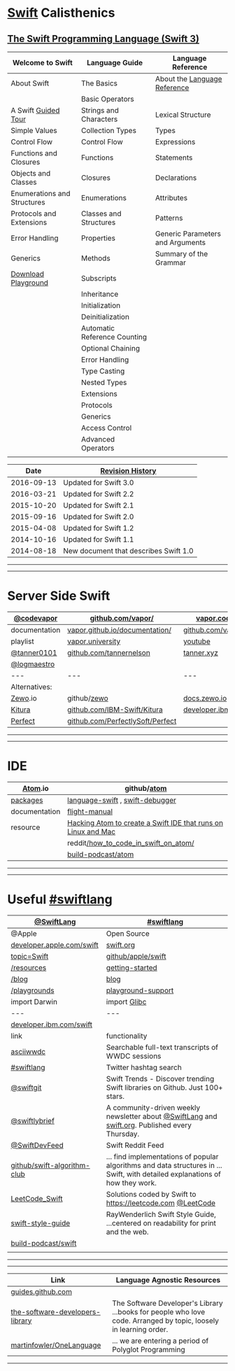 # [Swift] Calisthenics

## [The Swift Programming Language (Swift 3)][documentation]

| Welcome to Swift            | Language Guide                | Language Reference                |
|---                          |---                            |---                                |
| About Swift                 | The Basics                    | About the [Language Reference]    |
|                             | Basic Operators               |                                   |
| A Swift [Guided Tour]       | Strings and Characters        | Lexical Structure                 |
| Simple Values               | Collection Types              | Types                             |
| Control Flow                | Control Flow                  | Expressions                       |
| Functions and Closures      | Functions                     | Statements                        |
| Objects and Classes         | Closures                      | Declarations                      |
| Enumerations and Structures | Enumerations                  | Attributes                        |
| Protocols and Extensions    | Classes and Structures        | Patterns                          |
| Error Handling              | Properties                    | Generic Parameters and Arguments  |
| Generics                    | Methods                       | Summary of the Grammar            |
| [Download Playground]       | Subscripts                    | |
|                             | Inheritance                   | |
|                             | Initialization                | |
|                             | Deinitialization              | |
|                             | Automatic Reference Counting  | |
|                             | Optional Chaining             | |
|                             | Error Handling                | |
|                             | Type Casting                  | |
|                             | Nested Types                  | |
|                             | Extensions                    | |
|                             | Protocols                     | |
|                             | Generics                      | |
|                             | Access Control                | |
|                             | Advanced Operators            | |
| | | |




| Date | [Revision History] |
|---|---|
| 2016-09-13 | Updated for Swift 3.0 |
| 2016-03-21 | Updated for Swift 2.2 |
| 2015-10-20 | Updated for Swift 2.1 |
| 2015-09-16 | Updated for Swift 2.0 |
| 2015-04-08 | Updated for Swift 1.2 |
| 2014-10-16 | Updated for Swift 1.1 |
| 2014-08-18 | New document that describes Swift 1.0 |




---

[@SwiftLang]: https://twitter.com/SwiftLang

[swift.org]: https://swift.org/
[blog]: https://swift.org/blog/
[playground-support]: https://swift.org/playground-support/

[developer.apple.com/swift]: https://developer.apple.com/swift/
[/blog]: https://developer.apple.com/swift/blog/
[/playgrounds]: https://developer.apple.com/swift/playgrounds/
[/resources]: https://developer.apple.com/swift/resources/
[topic=Swift]: https://developer.apple.com/library/prerelease/content/navigation/#section=Topics&topic=Swift

[github/apple/swift]: https://github.com/apple/swift


[Swift]: https://swift.org/

[documentation]: https://developer.apple.com/library/content/documentation/Swift/Conceptual/Swift_Programming_Language/

[Revision History]: https://developer.apple.com/library/content/documentation/Swift/Conceptual/Swift_Programming_Language/RevisionHistory.html

[Guided Tour]: https://developer.apple.com/library/content/documentation/Swift/Conceptual/Swift_Programming_Language/GuidedTour.html

[Download Playground]: https://developer.apple.com/library/content/documentation/Swift/Conceptual/Swift_Programming_Language/GuidedTour.playground.zip

[Language Reference]: https://developer.apple.com/library/content/documentation/Swift/Conceptual/Swift_Programming_Language/AboutTheLanguageReference.html




---

# Server Side Swift

| [@codevapor]    | [github.com/vapor/]               | [vapor.codes] , [qutheory.io]     |
|---              |---  |---  |
| documentation   | [vapor.github.io/documentation/]  | [github.com/vapor/documentation/] |
| playlist        | [vapor.university]                | [youtube]                         |
| [@tanner0101]   | [github.com/tannernelson]         | [tanner.xyz]                      |
| [@logmaestro]   | | |
|---              |---  |---  |
| Alternatives:    |     |     |
| [Zewo].io       | github/[zewo] | [docs.zewo.io] |
| [Kitura]        |  [github.com/IBM-Swift/Kitura]              | [developer.ibm.com/swift] |
| [Perfect]       | [github.com/PerfectlySoft/Perfect]         |                |

---

[github.com/vapor/]: https://github.com/vapor/

[vapor.github.io/documentation/]: https://vapor.github.io/documentation/
[github.com/vapor/documentation/]: https://github.com/vapor/documentation/

[vapor.codes]: http://vapor.codes
[qutheory.io]: http://qutheory.io

[vapor.university]: http://vapor.university
[@codevapor]: https://twitter.com/codevapor
[youtube]: https://www.youtube.com/channel/UCkxCv2ZkF4PLTqnQdwCUXKA

[github.com/tannernelson]: https://github.com/tannernelson
[@tanner0101]: https://twitter.com/@tanner0101
[tanner.xyz]: http://tanner.xyz

[@logmaestro]: https://twitter.com/logmaestro

[Zewo]: http://www.zewo.io
[zewo]: https://github.com/zewo/zewo
[docs.zewo.io]: https://docs.zewo.io

[Kitura]: https://developer.ibm.com/swift/kitura
[github.com/IBM-Swift/Kitura]: https://github.com/IBM-Swift/Kitura
[developer.ibm.com/swift]: https://developer.ibm.com/swift/

[Perfect]: http://perfect.org
[github.com/PerfectlySoft/Perfect]: https://github.com/PerfectlySoft/Perfect

---

# IDE

| [Atom].io     | github/[atom] |
|---            |---            |
| [packages]    | [language-swift] ,  [swift-debugger]          |
| documentation | [flight-manual] |
| resource  | [Hacking Atom to create a Swift IDE that runs on Linux and Mac] |
|           | reddit[/how_to_code_in_swift_on_atom/]  |
|           | [build-podcast/atom] |

---

[Atom]: https://atom.io

[packages]: https://atom.io/packages
[language-swift]: https://github.com/freebroccolo/atom-language-swift
[swift-debugger]: https://github.com/aciidb0mb3r/atom-swift-debugger

[Hacking Atom to create a Swift IDE that runs on Linux and Mac]: https://medium.com/@Aciid/hacking-atom-to-create-a-swift-ide-that-runs-on-linux-and-mac-c7d9520a0fac#.nvmyss5l4
[/how_to_code_in_swift_on_atom/]: https://www.reddit.com/r/learnprogramming/comments/43yvu9/how_to_code_in_swift_on_atom/

[atom]: https://github.com/atom/atom

[flight-manual]: http://flight-manual.atom.io

[build-podcast/atom]: https://build-podcast.com/atom/

---

# Useful [#swiftlang]

| [@SwiftLang] | [#swiftlang] |
| ---   | --- |
| @Apple | Open Source           |
| [developer.apple.com/swift] | [swift.org]   |
| [topic=Swift]       | [github/apple/swift]  |
| [/resources]        | [getting-started]     |
| [/blog]             | [blog]                |
| [/playgrounds]      | [playground-support]  |
| import Darwin |  import [Glibc] |
| --- | --- |
| [developer.ibm.com/swift] | |
| link  | functionality |
| [asciiwwdc] | Searchable full-text transcripts of WWDC sessions |
| [#swiftlang] | Twitter hashtag search
| [@swiftgit] | Swift Trends - Discover trending Swift libraries on Github. Just 100+ stars. |
| [@swiftlybrief] | A community-driven weekly newsletter about [@SwiftLang] and [swift.org]. Published every Thursday. |
| [@SwiftDevFeed] | Swift Reddit Feed |
| [github/swift-algorithm-club] | ... find implementations of popular algorithms and data structures in ... Swift, with detailed explanations of how they work. |
| [LeetCode_Swift] | Solutions coded by Swift to <https://leetcode.com>  [@LeetCode] |
| [swift-style-guide] | RayWenderlich Swift Style Guide, ...centered on readability for print and the web.|
| [build-podcast/swift] | |
| | |

---

[asciiwwdc]: http://asciiwwdc.com
[@swiftgit]: https://twitter.com/swiftgit
[#swiftlang]: https://twitter.com/hashtag/swiftlang
[@swiftlybrief]: https://twitter.com/swiftlybrief
[@SwiftDevFeed]: https://twitter.com/SwiftDevFeed
[github/swift-algorithm-club]: https://github.com/raywenderlich/swift-algorithm-club

[getting-started]: https://swift.org/getting-started/

[Glibc]: https://www.gnu.org/software/libc/

[@LeetCode]: https://twitter.com/LeetCode
[LeetCode_Swift]: https://github.com/soapyigu/LeetCode_Swift
[swift-style-guide]: https://github.com/raywenderlich/swift-style-guide

[build-podcast/swift]: https://build-podcast.com/swift/

---

| Link | Language Agnostic Resources |
|--- | --- |
| [guides.github.com] | |
| [the-software-developers-library] | The Software Developer's Library ...books for people who love code. Arranged by topic, loosely in learning order. |
| [martinfowler/OneLanguage] | ... we are entering a period of Polyglot Programming |

---

[guides.github.com]: https://guides.github.com/

[the-software-developers-library]: https://github.com/ericelliot/the-software-developers-library

[martinfowler/OneLanguage]: http://martinfowler.com/bliki/OneLanguage.html
